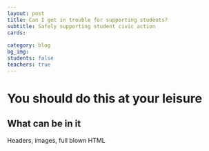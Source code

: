```yaml
---
layout: post
title: Can I get in trouble for supporting students?
subtitle: Safely supporting student civic action
cards:
   
category: blog
bg_img: 
students: false
teachers: true
---
```


You should do this at your leisure
==================================

## What can be in it

Headers, images, full blown HTML


